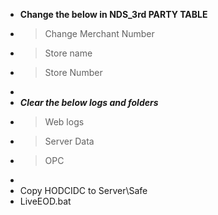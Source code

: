 - **Change the below in NDS_3rd PARTY TABLE**
- > Change Merchant Number
- > Store name
- > Store Number
-
- _**Clear the below logs and folders**_
- > Web logs
- > Server Data
- > OPC
-
- Copy HODCIDC to Server\Safe
- LiveEOD.bat
